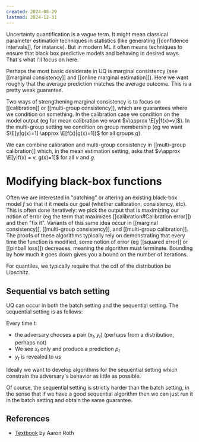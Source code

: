 ```yaml
---
created: 2024-08-29
lastmod: 2024-12-31
---
```


Uncertainty quantification is a vague term. It might mean classical parameter estimation techniques in statistics (like generating [[confidence intervals]], for instance). But in modern ML it often means techniques to ensure that black box predictive models and behaving in desired ways. That's what I'll focus on here. 

Perhaps the most basic desiderate in UQ is marginal consistency (see [[marginal consistency]] and [[online marginal estimation]]). Here we want roughly that the average prediction matches the average outcome. This is a pretty weak guarantee. 

Two ways of strengthening marginal consistency is to focus on [[calibration]] or [[multi-group consistency]], which are guarantees where we condition on something. In the calibration case we condition on the model output (eg for mean calibration we want $v\approx \E[y|f(x)=v]$). In the multi-group setting we condition on group membership (eg we want $\E[y|g(x)=1] \approx \E[f(x)|g(x)=1])$ for all groups $g$). 

We can combine calibration and multi-group consistency in [[multi-group calibration]] which, in the mean estimation setting, asks that $v\approx \E[y|f(x) = v, g(x)=1]$ for all $v$ and $g$. 

# Modifying black-box functions 

Often we are interested in "patching" or altering an existing black-box model $f$ so that it it meets our goal (whether calibration, consistency, etc). This is often done iteratively: we pick the output that is maximizing our notion of error (eg the term that maximizes [[calibration#Calibration error]]) and then "fix it". Variants of this same idea occur in [[marginal consistency]], [[multi-group consistency]], and [[multi-group calibration]]. The proofs of these algorithms typically rely on demonstrating that every time the function is modified, some notion of error (eg [[squared error]] or [[pinball loss]]) decreases, meaning the algorithm must terminate. Bounding by how much it goes down gives you a bound on the number of iterations. 

For quantiles, we typically require that the cdf of the distribution be Lipschitz.  


## Sequential vs batch setting 
UQ can occur in both the batch setting and the sequential setting. The sequential setting is as follows: 

Every time $t$:  
- the adversary chooses a pair $(x_t,y_t)$ (perhaps from a distribution, perhaps not)
- We see $x_t$ only and produce a prediction $p_t$ 
- $y_t$ is revealed to us 

Ideally we want to develop algorithms for the sequential setting which constrain the adversary's behavior as little as possible. 

Of course, the sequential setting is strictly harder than the batch setting, in the sense that if we have a good sequential algorithm then we can just run it in the batch setting and obtain the same guarantee. 

## References 
- [Textbook](https://www.cis.upenn.edu/~aaroth/uncertainty-notes.pdf) by Aaron Roth 